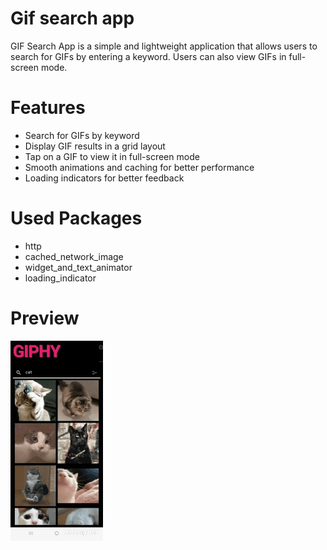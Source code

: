 # Gif search app

GIF Search App is a simple and lightweight application that allows users to search for GIFs by entering a keyword. Users can also view GIFs in full-screen mode.

# Features

- Search for GIFs by keyword
- Display GIF results in a grid layout
- Tap on a GIF to view it in full-screen mode
- Smooth animations and caching for better performance
- Loading indicators for better feedback

# Used Packages

- http
- cached_network_image
- widget_and_text_animator
- loading_indicator

# Preview

![](assets/images/gifs.gif) 
